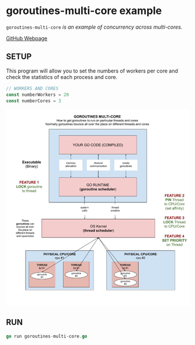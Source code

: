 # goroutines-multi-core example

`goroutines-multi-core`  _is an example of
concurrency across multi-cores._

[GitHub Webpage](https://jeffdecola.github.io/my-go-examples/)

## SETUP

This program will allow you to set the numbers of workers per core and check the
statistics of each process and core.

```go
// WORKERS AND CORES
const numberWorkers = 20
const numberCores = 3
```

![IMAGE - goroutines-multi-core - IMAGE](../../docs/pics/goroutines-multi-core.jpg)

## RUN

```go
go run goroutines-multi-core.go
```
